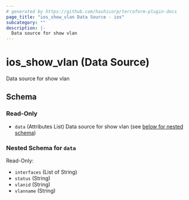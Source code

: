 ```yaml
---
# generated by https://github.com/hashicorp/terraform-plugin-docs
page_title: "ios_show_vlan Data Source - ios"
subcategory: ""
description: |-
  Data source for show vlan
---
```


# ios_show_vlan (Data Source)

Data source for show vlan



<!-- schema generated by tfplugindocs -->
## Schema

### Read-Only

- `data` (Attributes List) Data source for show vlan (see [below for nested schema](#nestedatt--data))

<a id="nestedatt--data"></a>
### Nested Schema for `data`

Read-Only:

- `interfaces` (List of String)
- `status` (String)
- `vlanid` (String)
- `vlanname` (String)
